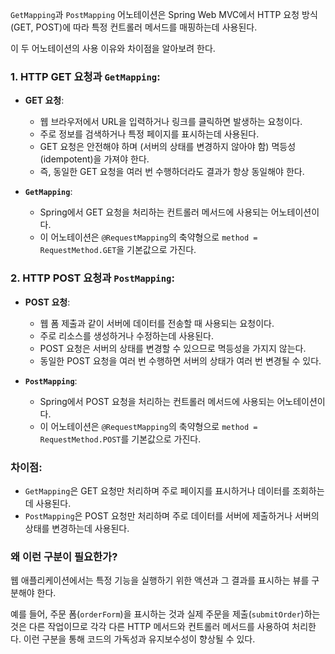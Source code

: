 `GetMapping`과 `PostMapping` 어노테이션은 
Spring Web MVC에서 HTTP 요청 방식(GET, POST)에 따라 
특정 컨트롤러 메서드를 매핑하는데 사용된다. 

이 두 어노테이션의 사용 이유와 차이점을 알아보려 한다.

### 1. HTTP GET 요청과 `GetMapping`:

- **GET 요청**: 
  - 웹 브라우저에서 URL을 입력하거나 링크를 클릭하면 발생하는 요청이다. 
  - 주로 정보를 검색하거나 특정 페이지를 표시하는데 사용된다. 
  - GET 요청은 안전해야 하며 (서버의 상태를 변경하지 않아야 함) 멱등성(idempotent)을 가져야 한다. 
  - 즉, 동일한 GET 요청을 여러 번 수행하더라도 결과가 항상 동일해야 한다.



- **`GetMapping`**: 
  - Spring에서 GET 요청을 처리하는 컨트롤러 메서드에 사용되는 어노테이션이다. 
  - 이 어노테이션은 `@RequestMapping`의 축약형으로 `method = RequestMethod.GET`을 기본값으로 가진다.


### 2. HTTP POST 요청과 `PostMapping`:

- **POST 요청**: 
  - 웹 폼 제출과 같이 서버에 데이터를 전송할 때 사용되는 요청이다. 
  - 주로 리소스를 생성하거나 수정하는데 사용된다. 
  - POST 요청은 서버의 상태를 변경할 수 있으므로 멱등성을 가지지 않는다. 
  - 동일한 POST 요청을 여러 번 수행하면 서버의 상태가 여러 번 변경될 수 있다.


- **`PostMapping`**: 
  - Spring에서 POST 요청을 처리하는 컨트롤러 메서드에 사용되는 어노테이션이다. 
  - 이 어노테이션은 `@RequestMapping`의 축약형으로 `method = RequestMethod.POST`를 기본값으로 가진다.

### 차이점:

- `GetMapping`은 GET 요청만 처리하며 주로 페이지를 표시하거나 데이터를 조회하는데 사용된다.
- `PostMapping`은 POST 요청만 처리하며 주로 데이터를 서버에 제출하거나 서버의 상태를 변경하는데 사용된다.

### 왜 이런 구분이 필요한가?

웹 애플리케이션에서는 특정 기능을 실행하기 위한 액션과 그 결과를 표시하는 뷰를 구분해야 한다. 

예를 들어, 주문 폼(`orderForm`)을 표시하는 것과 실제 주문을 제출(`submitOrder`)하는 것은 다른 작업이므로 각각 다른 HTTP 메서드와 컨트롤러 메서드를 사용하여 처리한다. 
이런 구분을 통해 코드의 가독성과 유지보수성이 향상될 수 있다.

